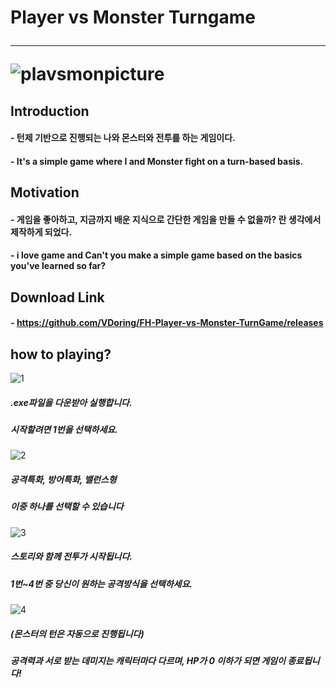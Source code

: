 # Player vs Monster Turngame <hr/> ![plavsmonpicture](https://user-images.githubusercontent.com/50266731/59259712-4351b000-8c75-11e9-9d66-d2976e18dc60.PNG)

## Introduction

#### - 턴제 기반으로 진행되는 나와 몬스터와 전투를 하는 게임이다.
#### - It's a simple game where I and Monster fight on a turn-based basis.


## Motivation

#### - 게임을 좋아하고, 지금까지 배운 지식으로 간단한 게임을 만들 수 없을까? 란 생각에서 제작하게 되었다.
#### - i love game and Can't you make a simple game based on the basics you've learned so far?


## Download Link
#### - https://github.com/VDoring/FH-Player-vs-Monster-TurnGame/releases

## how to playing?
![1](https://user-images.githubusercontent.com/50266731/59327670-34c2d180-8d25-11e9-9bd3-00723bff0fc7.PNG)
##### .exe파일을 다운받아 실행합니다.
##### 시작할려면 1번을 선택하세요.

![2](https://user-images.githubusercontent.com/50266731/59327831-b581cd80-8d25-11e9-9e60-a938af6a2a3b.PNG)
##### **공격특화**, **방어특화**, **밸런스형**
##### 이중 하나를 선택할 수 있습니다

![3](https://user-images.githubusercontent.com/50266731/59327993-2fb25200-8d26-11e9-8115-29eaec7f0b32.PNG)
##### 스토리와 함께 전투가 시작됩니다.
##### 1번~4번 중 당신이 원하는 공격방식을 선택하세요.

![4](https://user-images.githubusercontent.com/50266731/59328022-4fe21100-8d26-11e9-8415-4801f4f17e9e.PNG)
##### (몬스터의 턴은 자동으로 진행됩니다)
##### 공격력과 서로 받는 데미지는 캐릭터마다 다르며, HP가 0 이하가 되면 게임이 종료됩니다!
